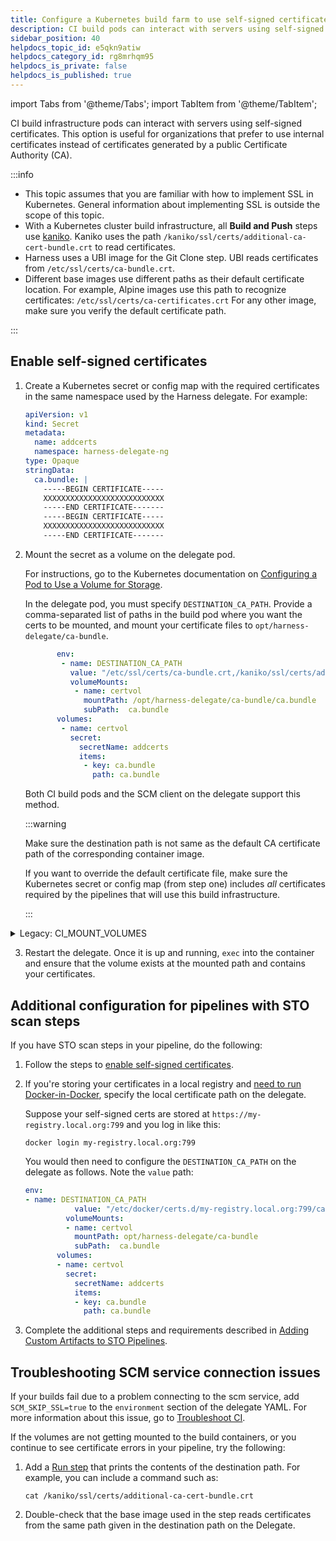 ```yaml
---
title: Configure a Kubernetes build farm to use self-signed certificates
description: CI build pods can interact with servers using self-signed certificates.
sidebar_position: 40
helpdocs_topic_id: e5qkn9atiw
helpdocs_category_id: rg8mrhqm95
helpdocs_is_private: false
helpdocs_is_published: true
---
```



import Tabs from '@theme/Tabs';
import TabItem from '@theme/TabItem';


<DocsTag  text="Team plan" link="/docs/continuous-integration/ci-quickstarts/ci-subscription-mgmt" /> <DocsTag  text="Enterprise plan" link="/docs/continuous-integration/ci-quickstarts/ci-subscription-mgmt" />

CI build infrastructure pods can interact with servers using self-signed certificates. This option is useful for organizations that prefer to use internal certificates instead of certificates generated by a public Certificate Authority (CA).

:::info

* This topic assumes that you are familiar with how to implement SSL in Kubernetes. General information about implementing SSL is outside the scope of this topic.
* With a Kubernetes cluster build infrastructure, all **Build and Push** steps use [kaniko](https://github.com/GoogleContainerTools/kaniko/blob/main/README.md). Kaniko uses the path `/kaniko/ssl/certs/additional-ca-cert-bundle.crt` to read certificates.
* Harness uses a UBI image for the Git Clone step. UBI reads certificates from `/etc/ssl/certs/ca-bundle.crt`.
* Different base images use different paths as their default certificate location. For example, Alpine images use this path to recognize certificates: `/etc/ssl/certs/ca-certificates.crt` For any other image, make sure you verify the default certificate path.

:::

## Enable self-signed certificates

1. Create a Kubernetes secret or config map with the required certificates in the same namespace used by the Harness delegate. For example:

   ```yaml
   apiVersion: v1  
   kind: Secret  
   metadata:  
     name: addcerts  
     namespace: harness-delegate-ng  
   type: Opaque  
   stringData:                             
     ca.bundle: |  
       -----BEGIN CERTIFICATE-----  
       XXXXXXXXXXXXXXXXXXXXXXXXXXX  
       -----END CERTIFICATE-------  
       -----BEGIN CERTIFICATE-----  
       XXXXXXXXXXXXXXXXXXXXXXXXXXX  
       -----END CERTIFICATE-------
   ```

2. Mount the secret as a volume on the delegate pod.

   For instructions, go to the Kubernetes documentation on [Configuring a Pod to Use a Volume for Storage](https://kubernetes.io/docs/tasks/configure-pod-container/configure-volume-storage/).

   In the delegate pod, you must specify `DESTINATION_CA_PATH`. Provide a comma-separated list of paths in the build pod where you want the certs to be mounted, and mount your certificate files to `opt/harness-delegate/ca-bundle`.

   ```yaml
          env:
           - name: DESTINATION_CA_PATH
             value: "/etc/ssl/certs/ca-bundle.crt,/kaniko/ssl/certs/additional-ca-cert-bundle.crt"
             volumeMounts:
              - name: certvol
                mountPath: /opt/harness-delegate/ca-bundle/ca.bundle
                subPath:  ca.bundle
          volumes:
           - name: certvol
             secret:
               secretName: addcerts
               items:
                - key: ca.bundle
                  path: ca.bundle
   ```

   Both CI build pods and the SCM client on the delegate support this method.

   :::warning

   Make sure the destination path is not same as the default CA certificate path of the corresponding container image.

   If you want to override the default certificate file, make sure the Kubernetes secret or config map (from step one) includes *all* certificates required by the pipelines that will use this build infrastructure.

   :::

<details>
<summary>Legacy: CI_MOUNT_VOLUMES</summary>
   
   Prior to the introduction of `DESTINATION_CA_PATH`, you used `ADDITIONAL_CERTS_PATH` and `CI_MOUNT_VOLUMES` to mount certs.
   
   The legacy method is still supported, but Harness recommends `DESTINATION_CA_PATH`. If you include both, `DESTINATION_CA_PATH` takes precedence. If Harness can't resolve `DESTINATION_CA_PATH`, it falls back to `CI_MOUNT_VOLUMES` and `ADDITIONAL_CERTS_PATH`.

   You must specify both `ADDITIONAL_CERTS_PATH` and `CI_MOUNT_VOLUMES`.

   For `ADDITIONAL_CERTS_PATH`, provide the path to the certificates in the delegate, such as `/tmp/ca.bundle`.

   For `CI_MOUNT_VOLUMES`, provide a comma-separated list of `source:destination` mappings where `source` is the certificate path on the delegate, and `destination` is the path where you want to expose the certificates on the build containers. For example:

   ```
   /tmp/ca.bundle:/etc/ssl/certs/ca-bundle.crt,/tmp/ca.bundle:/kaniko/ssl/certs/additional-ca-cert-bundle.crt
   ```

   The `CI_MOUNT_VOLUMES` list must include *all* certificates that your build containers need to interact with external services.

   ```yaml
          env:  
           - name: ADDITIONAL_CERTS_PATH  
             value: /tmp/ca.bundle  
           - name: CI_MOUNT_VOLUMES  
             value: /tmp/ca.bundle:/etc/ssl/certs/ca-bundle.crt,/tmp/ca.bundle:/kaniko/ssl/certs/additional-ca-cert-bundle.crt  
             volumeMounts:  
              - name: certvol  
                mountPath: /tmp/ca.bundle  
                subPath:  ca.bundle 
          volumes:  
           - name: certvol  
             secret:  
               secretName: addcerts  
               items:  
                - key: ca.bundle  
                  path: ca.bundle
   ```

</details>

3. Restart the delegate. Once it is up and running, `exec` into the container and ensure that the volume exists at the mounted path and contains your certificates.

## Additional configuration for pipelines with STO scan steps

If you have STO scan steps in your pipeline, do the following:

1. Follow the steps to [enable self-signed certificates](#enable-self-signed-certificates).

2. If you're storing your certificates in a local registry and [need to run Docker-in-Docker](/docs/security-testing-orchestration/sto-techref-category/security-step-settings-reference#docker-in-docker-requirements-for-sto), specify the local certificate path on the delegate.

   Suppose your self-signed certs are stored at `https://my-registry.local.org:799` and you log in like this:

   `docker login my-registry.local.org:799`

   You would then need to configure the `DESTINATION_CA_PATH` on the delegate as follows. Note the `value` path:

   ```yaml
   env:
   - name: DESTINATION_CA_PATH
              value: "/etc/docker/certs.d/my-registry.local.org:799/ca.crt"
            volumeMounts:
            - name: certvol
              mountPath: opt/harness-delegate/ca-bundle
              subPath:  ca.bundle
          volumes:
          - name: certvol
            secret:
              secretName: addcerts
              items:
              - key: ca.bundle
                path: ca.bundle
   ``` 
   

3. Complete the additional steps and requirements described in [Adding Custom Artifacts to STO Pipelines](/docs/security-testing-orchestration/use-sto/set-up-sto-pipelines/add-custom-certs/add-certs-to-delegate).

## Troubleshooting SCM service connection issues

If your builds fail due to a problem connecting to the scm service, add `SCM_SKIP_SSL=true` to the `environment` section of the delegate YAML. For more information about this issue, go to [Troubleshoot CI](/docs/continuous-integration/troubleshoot-ci/troubleshooting-ci.md).

If the volumes are not getting mounted to the build containers, or you continue to see certificate errors in your pipeline, try the following:

1. Add a [Run step](../../run-ci-scripts/run-step-settings.md) that prints the contents of the destination path. For example, you can include a command such as:

   ```
   cat /kaniko/ssl/certs/additional-ca-cert-bundle.crt
   ```

2. Double-check that the base image used in the step reads certificates from the same path given in the destination path on the Delegate.
